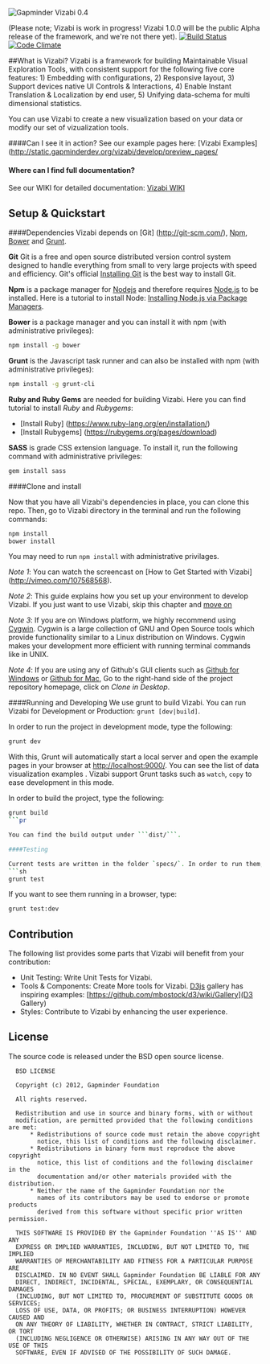 ![Gapminder Vizabi 0.4](http://static.gapminder.org/vizabi/vizabi.jpg)

(Please note; Vizabi is work in progress! Vizabi 1.0.0 will be the public Alpha release of the framework, and we're not there yet). [![Build Status](https://secure.travis-ci.org/Gapminder/vizabi.png?branch=develop)](https://travis-ci.org/Gapminder/vizabi) [![Code Climate](https://codeclimate.com/github/Gapminder/vizabi/badges/gpa.svg)](https://codeclimate.com/github/Gapminder/vizabi)


##What is Vizabi?
Vizabi is a framework for building Maintainable Visual Exploration Tools, with consistent support for the following five core features: 1) Embedding with configurations, 2) Responsive layout, 3) Support devices native UI Controls & Interactions, 4) Enable Instant Translation & Localization by end user, 5) Unifying data-schema for multi dimensional statistics.

You can use Vizabi to create a new visualization based on your data or modify our set of vizualization tools.  

####Can I see it in action?
See our example pages here: [Vizabi Examples](http://static.gapminderdev.org/vizabi/develop/preview_pages/

#### Where can I find full documentation?
See our WIKI for detailed documentation: [Vizabi WIKI](https://github.com/Gapminder/vizabi/wiki/) 

## Setup & Quickstart

####Dependencies
Vizabi depends on [Git] (http://git-scm.com/), [Npm](https://github.com/npm/npm), [Bower](https://github.com/bower/bower) and [Grunt](https://github.com/gruntjs/grunt). 

**Git** Git is a free and open source distributed version control system designed to handle everything from small to very large projects with speed and efficiency. Git's official [Installing Git](http://git-scm.com/book/en/v2/Getting-Started-Installing-Git) is the best way to install Git.

**Npm** is a package manager for [Nodejs](http://nodejs.org/) and therefore requires [Node.js](http://nodejs.org/) to be installed. Here is a tutorial to install Node: [Installing Node.js via Package Managers](https://github.com/joyent/node/wiki/Installing-Node.js-via-package-manager). 

**Bower** is a package manager and you can install it with npm (with administrative privileges):
```sh
npm install -g bower
```

**Grunt** is the Javascript task runner and can also be installed with npm (with administrative privileges):
```sh
npm install -g grunt-cli
```

**Ruby and Ruby Gems** are needed for building Vizabi. Here you can find tutorial to install *Ruby* and *Rubygems*:

* [Install Ruby] (https://www.ruby-lang.org/en/installation/)
* [Install Rubygems] (https://rubygems.org/pages/download)

**SASS** is grade CSS extension language. To install it, run the following command with administrative privileges: 

```sh
gem install sass
```

####Clone and install

Now that you have all Vizabi's dependencies in place, you can clone this repo. Then, go to Vizabi directory in the terminal and run the following commands:

```sh
npm install
bower install
```

You may need to run ```npm install``` with administrative privilages.

*Note 1*: You can watch the screencast on [How to Get Started with Vizabi] (http://vimeo.com/107568568).

*Note 2*: This guide explains how you set up your environment to develop Vizabi. If you just want to use Vizabi, skip this chapter and [move on](https://github.com/Gapminder/vizabi/wiki/How-to-use-Vizabi)

*Note 3*: If you are on Windows platform, we highly recommend using [Cygwin](https://www.cygwin.com/). Cygwin is a large collection of GNU and Open Source tools which provide functionality similar to a Linux distribution on Windows. Cygwin makes your development more efficient with running terminal commands like in UNIX.

*Note 4*: If you are using any of Github's GUI clients such as [Github for Windows](https://windows.github.com/) or [Github for Mac](https://mac.github.com/), Go to the right-hand side of the project repository homepage, click on *Clone in Desktop*. 


####Running and Developing
We use grunt to build Vizabi. You can run Vizabi for Development or Production: ```grunt [dev|build]```.

In order to run the project in development mode, type the following:
```sh
grunt dev
```
With this, Grunt will automatically start a local server and open the example pages in your browser at [http://localhost:9000/](http://localhost:9000/). You can see the list of data visualization examples . Vizabi support Grunt tasks such as ```watch```, ```copy``` to ease development in this mode.

In order to build the project, type the following:
```sh
grunt build
```pr

You can find the build output under ```dist/```.

####Testing

Current tests are written in the folder `specs/`. In order to run them, type the following:
```sh
grunt test
```

If you want to see them running in a browser, type:
```sh
grunt test:dev
```


## Contribution
 The following list provides some parts that Vizabi will benefit from your contribution:
 * Unit Testing: Write Unit Tests for Vizabi.
 * Tools & Components: Create More tools for Vizabi. [D3js](www.d3js.org) gallery has inspiring examples: [https://github.com/mbostock/d3/wiki/Gallery](D3 Gallery)
 * Styles: Contribute to Vizabi by enhancing the user experience.
  
## License

The source code is released under the BSD open source license.

      BSD LICENSE
    
      Copyright (c) 2012, Gapminder Foundation
    
      All rights reserved.
    
      Redistribution and use in source and binary forms, with or without
      modification, are permitted provided that the following conditions are met:
          * Redistributions of source code must retain the above copyright
            notice, this list of conditions and the following disclaimer.
          * Redistributions in binary form must reproduce the above copyright
            notice, this list of conditions and the following disclaimer in the
            documentation and/or other materials provided with the distribution.
          * Neither the name of the Gapminder Foundation nor the
            names of its contributors may be used to endorse or promote products
            derived from this software without specific prior written permission.
      
      THIS SOFTWARE IS PROVIDED BY the Gapminder Foundation ''AS IS'' AND ANY
      EXPRESS OR IMPLIED WARRANTIES, INCLUDING, BUT NOT LIMITED TO, THE IMPLIED
      WARRANTIES OF MERCHANTABILITY AND FITNESS FOR A PARTICULAR PURPOSE ARE
      DISCLAIMED. IN NO EVENT SHALL Gapminder Foundation BE LIABLE FOR ANY
      DIRECT, INDIRECT, INCIDENTAL, SPECIAL, EXEMPLARY, OR CONSEQUENTIAL DAMAGES
      (INCLUDING, BUT NOT LIMITED TO, PROCUREMENT OF SUBSTITUTE GOODS OR SERVICES;
      LOSS OF USE, DATA, OR PROFITS; OR BUSINESS INTERRUPTION) HOWEVER CAUSED AND
      ON ANY THEORY OF LIABILITY, WHETHER IN CONTRACT, STRICT LIABILITY, OR TORT
      (INCLUDING NEGLIGENCE OR OTHERWISE) ARISING IN ANY WAY OUT OF THE USE OF THIS
      SOFTWARE, EVEN IF ADVISED OF THE POSSIBILITY OF SUCH DAMAGE.

